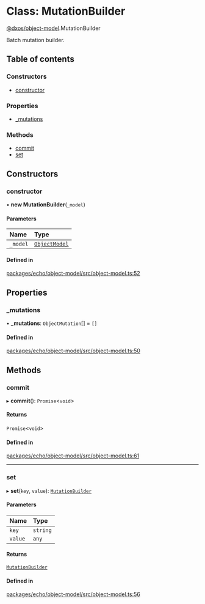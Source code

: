 # Class: MutationBuilder

[@dxos/object-model](../modules/dxos_object_model.md).MutationBuilder

Batch mutation builder.

## Table of contents

### Constructors

- [constructor](dxos_object_model.MutationBuilder.md#constructor)

### Properties

- [\_mutations](dxos_object_model.MutationBuilder.md#_mutations)

### Methods

- [commit](dxos_object_model.MutationBuilder.md#commit)
- [set](dxos_object_model.MutationBuilder.md#set)

## Constructors

### constructor

• **new MutationBuilder**(`_model`)

#### Parameters

| Name | Type |
| :------ | :------ |
| `_model` | [`ObjectModel`](dxos_object_model.ObjectModel.md) |

#### Defined in

[packages/echo/object-model/src/object-model.ts:52](https://github.com/dxos/dxos/blob/32ae9b579/packages/echo/object-model/src/object-model.ts#L52)

## Properties

### \_mutations

• **\_mutations**: `ObjectMutation`[] = `[]`

#### Defined in

[packages/echo/object-model/src/object-model.ts:50](https://github.com/dxos/dxos/blob/32ae9b579/packages/echo/object-model/src/object-model.ts#L50)

## Methods

### commit

▸ **commit**(): `Promise`<`void`\>

#### Returns

`Promise`<`void`\>

#### Defined in

[packages/echo/object-model/src/object-model.ts:61](https://github.com/dxos/dxos/blob/32ae9b579/packages/echo/object-model/src/object-model.ts#L61)

___

### set

▸ **set**(`key`, `value`): [`MutationBuilder`](dxos_object_model.MutationBuilder.md)

#### Parameters

| Name | Type |
| :------ | :------ |
| `key` | `string` |
| `value` | `any` |

#### Returns

[`MutationBuilder`](dxos_object_model.MutationBuilder.md)

#### Defined in

[packages/echo/object-model/src/object-model.ts:56](https://github.com/dxos/dxos/blob/32ae9b579/packages/echo/object-model/src/object-model.ts#L56)
